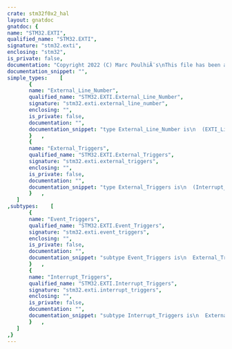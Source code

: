 ```yaml
---
crate: stm32f0x2_hal
layout: gnatdoc
gnatdoc: {
name: "STM32.EXTI",
qualified_name: "STM32.EXTI",
signature: "stm32.exti",
enclosing: "stm32",
is_private: false,
documentation: "Copyright 2022 (C) Marc PoulhiÃ¨s\nThis file has been adapted for the STM32F0 (ARM Cortex M4)\nBeware that most of this has been reused from Ada Drivers Library\n(https://github.com/AdaCore/Ada_Drivers_Library) and has been\ntested (as of this writing) in only one very restricted scenario.",
documentation_snippet: "",
simple_types:    [
       {
       name: "External_Line_Number",
       qualified_name: "STM32.EXTI.External_Line_Number",
       signature: "stm32.exti.external_line_number",
       enclosing: "",
       is_private: false,
       documentation: "",
       documentation_snippet: "type External_Line_Number is\n  (EXTI_Line_0,\n   EXTI_Line_1,\n   EXTI_Line_2,\n   EXTI_Line_3,\n   EXTI_Line_4,\n   EXTI_Line_5,\n   EXTI_Line_6,\n   EXTI_Line_7,\n   EXTI_Line_8,\n   EXTI_Line_9,\n   EXTI_Line_10,\n   EXTI_Line_11,\n   EXTI_Line_12,\n   EXTI_Line_13,\n   EXTI_Line_14,\n   EXTI_Line_15,\n   EXTI_Line_16,\n   EXTI_Line_17,\n   EXTI_Line_18,\n   EXTI_Line_19,\n   EXTI_Line_20,\n   EXTI_Line_21,\n   EXTI_Line_22);",
       }   ,
       {
       name: "External_Triggers",
       qualified_name: "STM32.EXTI.External_Triggers",
       signature: "stm32.exti.external_triggers",
       enclosing: "",
       is_private: false,
       documentation: "",
       documentation_snippet: "type External_Triggers is\n  (Interrupt_Rising_Edge, Interrupt_Falling_Edge,\n   Interrupt_Rising_Falling_Edge, Event_Rising_Edge, Event_Falling_Edge,\n   Event_Rising_Falling_Edge);",
       }   ,
   ]
,subtypes:    [
       {
       name: "Event_Triggers",
       qualified_name: "STM32.EXTI.Event_Triggers",
       signature: "stm32.exti.event_triggers",
       enclosing: "",
       is_private: false,
       documentation: "",
       documentation_snippet: "subtype Event_Triggers is\n  External_Triggers range Event_Rising_Edge .. Event_Rising_Falling_Edge;",
       }   ,
       {
       name: "Interrupt_Triggers",
       qualified_name: "STM32.EXTI.Interrupt_Triggers",
       signature: "stm32.exti.interrupt_triggers",
       enclosing: "",
       is_private: false,
       documentation: "",
       documentation_snippet: "subtype Interrupt_Triggers is\n  External_Triggers range Interrupt_Rising_Edge ..\n      Interrupt_Rising_Falling_Edge;",
       }   ,
   ]
,}
---
```

